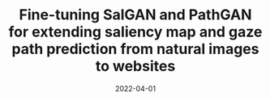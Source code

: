 ---
title: 'Fine-tuning SalGAN and PathGAN for extending saliency map and gaze path prediction from natural images to websites'
collection: publications
permalink: /publication/2022-04-01-Expert Systems with Applications.md
excerpt: 'E. Corradini, G.  Porcino, A.  Scopelliti, D.  Ursino, L.  Virgili'
date: 2022-04-01
venue: 'Expert Systems with Applications'
link: 'https://doi.org/10.1016/j.eswa.2021.116282'
location: 'Polytechnic University of Marche, Daimler AG'
---